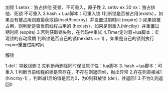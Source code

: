 加锁
1.setnx：独占排他 死锁、不可重入，原子性
2. setkv ex 30 nx：独占排他、死锁 不可重入
3.hash + Lua脚本：可重入锁
   1判断锁是否被占用(exists），如果没有被占用则直接获取锁(hset/hincrby）并设置过期时间
   (expire)
   2.如果锁被占用，则判断是否当前线程占用的 (hexists)，如果是则重入(hinciby）并重置过期时间
   (expire)
   3.否则获取锁失败，在代码中重试
   4.Timer定时器+lua脚本：实现锁的自动续期
   判断锁是否自己的锁(hexists == 1)
   ，如果是自己的锁则执行expire重置过期时间 


解锁

1.del：导致误删
2.先判断再删除同时保证原子性：lua脚本
3. hash +lua脚本：可重入
   1.判断当前线程的锁是否存在，不存在则返回nll，抛出异常
   2.存在则直接减1 (hincrby-1) ，判断减1后的值是否为0，为0则释放锁 (del)，并返回1
   3.不为0,则返回0
